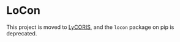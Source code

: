 # LoCon
This project is moved to [LyCORIS](https://github.com/KohakuBlueleaf/LyCORIS), and the `locon` package on pip is deprecated.
